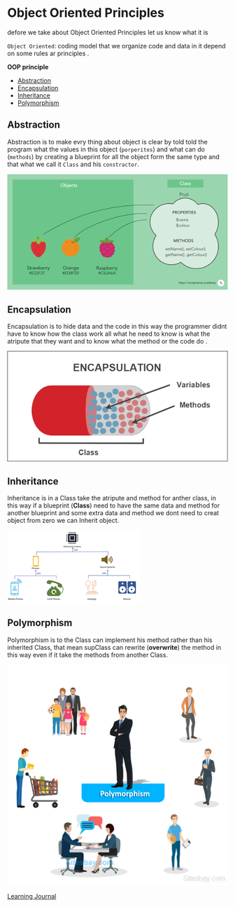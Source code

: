 # Object Oriented Principles
defore we take about Object Oriented Principles let us know what it is

`Object Oriented`: coding model that we organize code and data in it depend on some rules ar principles .


**OOP principle**
- [Abstraction](#abstraction)
- [Encapsulation](#encapsulation)
- [Inheritance](#inheritance)
- [Polymorphism](#polymorphism)


## Abstraction   
Abstraction is to make evry thing about object is clear by told told the program what the values in this object (`porperites`) and what can do (`methods`) by creating a blueprint for all the object form the same type and that what we call it `Class` and his `constractor`. 


![img](../image/day4/day4_classes-and-objects.png)


## Encapsulation  

Encapsulation is to hide data and the code in this way the programmer didnt have to know how the class work all what he need to know is what the atripute that they want and to know what the method or the code do . 



![img](../image/day6/OOP_Encapsulation.png)



## Inheritance  


Inheritance is in a Class take the atripute and method for anther class, in this way if a blueprint (**Class**) need to have the same data and method for another blueprint and some extra data and method we dont need to creat object from zero we can Inherit object.


![img](../image/day6/OOP_Inheritance.png)


## Polymorphism

Polymorphism is to the Class can implement his method rather than his inherited Class, that mean supClass can rewrite (**overwrite**) the method in this way even if it take the methods from another Class.


![img](../image/day6/OOP_Polymorphism.png)



[Learning Journal](./LearningJournal.md)